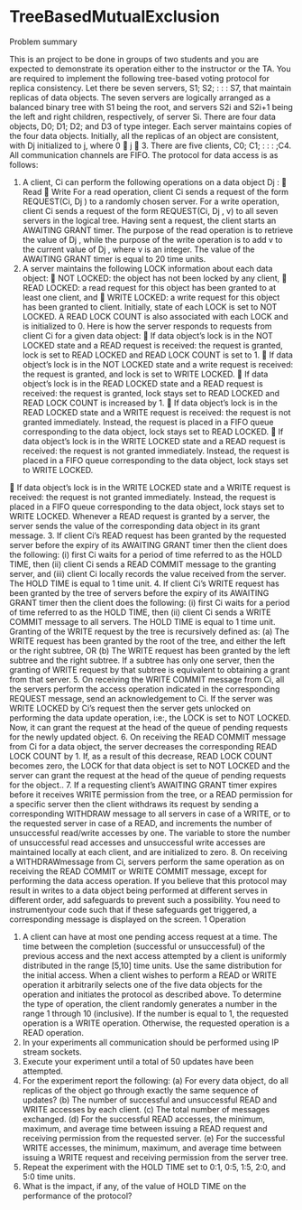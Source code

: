 TreeBasedMutualExclusion
========================


Problem summary

This is an project to be done in groups of two students and you are expected to demonstrate its operation either to
the instructor or the TA.
You are required to implement the following tree-based voting protocol for replica consistency. Let there be seven
servers, S1; S2; : : : S7, that maintain replicas of data objects. The seven servers are logically arranged as a balanced
binary tree with S1 being the root, and servers S2i and S2i+1 being the left and right children, respectively, of server
Si. There are four data objects, D0; D1; D2; and D3 of type integer. Each server maintains copies of the four data
objects. Initially, all the replicas of an object are consistent, with Dj initialized to j, where 0  j  3. There are five
clients, C0; C1; : : : ;C4. All communication channels are FIFO.
The protocol for data access is as follows:
1. A client, Ci can perform the following operations on a data object Dj :
 Read
 Write
For a read operation, client Ci sends a request of the form REQUEST(Ci, Dj ) to a randomly chosen server. For
a write operation, client Ci sends a request of the form REQUEST(Ci, Dj , v) to all seven servers in the logical
tree. Having sent a request, the client starts an AWAITING GRANT timer. The purpose of the read operation is
to retrieve the value of Dj , while the purpose of the write operation is to add v to the current value of Dj , where
v is an integer. The value of the AWAITING GRANT timer is equal to 20 time units.
2. A server maintains the following LOCK information about each data object:
 NOT LOCKED: the object has not been locked by any client,
 READ LOCKED: a read request for this object has been granted to at least one client, and
 WRITE LOCKED: a write request for this object has been granted to client.
Initially, state of each LOCK is set to NOT LOCKED. A READ LOCK COUNT is also associated with each
LOCK and is initialized to 0. Here is how the server responds to requests from client Ci for a given data object:
 If data object’s lock is in the NOT LOCKED state and a READ request is received: the request is granted,
lock is set to READ LOCKED and READ LOCK COUNT is set to 1.
 If data object’s lock is in the NOT LOCKED state and a write request is received: the request is granted,
and lock is set to WRITE LOCKED.
 If data object’s lock is in the READ LOCKED state and a READ request is received: the request is granted,
lock stays set to READ LOCKED and READ LOCK COUNT is increased by 1.
 If data object’s lock is in the READ LOCKED state and a WRITE request is received: the request is not
granted immediately. Instead, the request is placed in a FIFO queue corresponding to the data object, lock
stays set to READ LOCKED.
 If data object’s lock is in the WRITE LOCKED state and a READ request is received: the request is not
granted immediately. Instead, the request is placed in a FIFO queue corresponding to the data object, lock
stays set to WRITE LOCKED.

 If data object’s lock is in the WRITE LOCKED state and a WRITE request is received: the request is not
granted immediately. Instead, the request is placed in a FIFO queue corresponding to the data object, lock
stays set to WRITE LOCKED.
Whenever a READ request is granted by a server, the server sends the value of the corresponding data object in
its grant message.
3. If client Ci’s READ request has been granted by the requested server before the expiry of its AWAITING GRANT
timer then the client does the following: (i) first Ci waits for a period of time referred to as the HOLD TIME,
then (ii) client Ci sends a READ COMMIT message to the granting server, and (iii) client Ci locally records
the value received from the server. The HOLD TIME is equal to 1 time unit.
4. If client Ci’s WRITE request has been granted by the tree of servers before the expiry of its AWAITING GRANT
timer then the client does the following: (i) first Ci waits for a period of time referred to as the HOLD TIME,
then (ii) client Ci sends a WRITE COMMIT message to all servers. The HOLD TIME is equal to 1 time unit.
Granting of the WRITE request by the tree is recursively defined as:
(a) The WRITE request has been granted by the root of the tree, and either the left or the right subtree, OR
(b) The WRITE request has been granted by the left subtree and the right subtree.
If a subtree has only one server, then the granting of WRITE request by that subtree is equivalent to obtaining a
grant from that server.
5. On receiving the WRITE COMMIT message from Ci, all the servers perform the access operation indicated in
the corresponding REQUEST message, send an acknowledgement to Ci. If the server was WRITE LOCKED
by Ci’s request then the server gets unlocked on performing the data update operation, i:e:, the LOCK is set
to NOT LOCKED. Now, it can grant the request at the head of the queue of pending requests for the newly
updated object.
6. On receiving the READ COMMIT message from Ci for a data object, the server decreases the corresponding
READ LOCK COUNT by 1. If, as a result of this decrease, READ LOCK COUNT becomes zero, the LOCK
for that data object is set to NOT LOCKED and the server can grant the request at the head of the queue of
pending requests for the object..
7. If a requesting client’s AWAITING GRANT timer expires before it receives WRITE permission from the tree,
or a READ permission for a specific server then the client withdraws its request by sending a corresponding
WITHDRAW message to all servers in case of a WRITE, or to the requested server in case of a READ, and
increments the number of unsuccessful read/write accesses by one. The variable to store the number of unsuccessful
read accesses and unsuccessful write accesses are maintained locally at each client, and are initialized to
zero.
8. On receiving a WITHDRAWmessage from Ci, servers perform the same operation as on receiving the READ COMMIT
or WRITE COMMIT message, except for performing the data access operation.
If you believe that this protocol may result in writes to a data object being performed at different serves in different
order, add safeguards to prevent such a possibility. You need to instrumentyour code such that if these safeguards get
triggered, a corresponding message is displayed on the screen.
1 Operation
1. A client can have at most one pending access request at a time. The time between the completion (successful
or unsuccessful) of the previous access and the next access attempted by a client is uniformly distributed in the
range [5,10] time units. Use the same distribution for the initial access. When a client wishes to perform a
READ or WRITE operation it arbitrarily selects one of the five data objects for the operation and initiates the
protocol as described above. To determine the type of operation, the client randomly generates a number in
the range 1 through 10 (inclusive). If the number is equal to 1, the requested operation is a WRITE operation.
Otherwise, the requested operation is a READ operation.
2. In your experiments all communication should be performed using IP stream sockets.
3. Execute your experiment until a total of 50 updates have been attempted.
4. For the experiment report the following:
(a) For every data object, do all replicas of the object go through exactly the same sequence of updates?
(b) The number of successful and unsuccessful READ and WRITE accesses by each client.
(c) The total number of messages exchanged.
(d) For the successful READ accesses, the minimum, maximum, and average time between issuing a READ
request and receiving permission from the requested server.
(e) For the successful WRITE accesses, the minimum, maximum, and average time between issuing a WRITE
request and receiving permission from the server tree.
5. Repeat the experiment with the HOLD TIME set to 0:1, 0:5, 1:5, 2:0, and 5:0 time units.
6. What is the impact, if any, of the value of HOLD TIME on the performance of the protocol?
